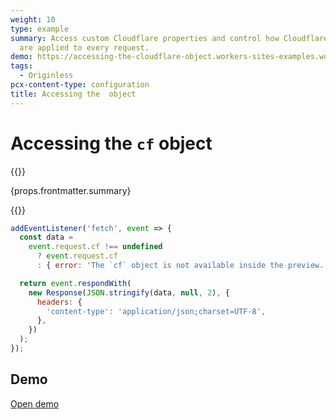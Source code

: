 ```yaml
---
weight: 10
type: example
summary: Access custom Cloudflare properties and control how Cloudflare features
  are applied to every request.
demo: https://accessing-the-cloudflare-object.workers-sites-examples.workers.dev
tags:
  - Originless
pcx-content-type: configuration
title: Accessing the  object
---
```


# Accessing the `cf` object

{{<content-column>}}
  <p>{props.frontmatter.summary}</p>
{{</content-column>}}

```js
addEventListener('fetch', event => {
  const data =
    event.request.cf !== undefined
      ? event.request.cf
      : { error: 'The `cf` object is not available inside the preview.' };

  return event.respondWith(
    new Response(JSON.stringify(data, null, 2), {
      headers: {
        'content-type': 'application/json;charset=UTF-8',
      },
    })
  );
});
```

## Demo

<p>
  <a href={props.frontmatter.demo}>Open demo</a>
</p>

<Demo src={props.frontmatter.demo} title={props.frontmatter.summary} height="395" />

